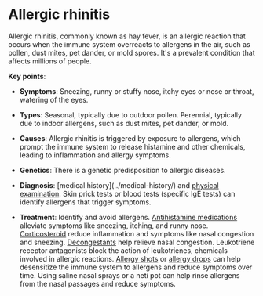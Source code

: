 # Allergic rhinitis

Allergic rhinitis, commonly known as hay fever, is an allergic reaction that occurs when the immune system overreacts to allergens in the air, such as pollen, dust mites, pet dander, or mold spores. It's a prevalent condition that affects millions of people.

**Key points**:

* **Symptoms**: Sneezing, runny or stuffy nose, itchy eyes or nose or throat, watering of the eyes.

* **Types**: Seasonal, typically due to outdoor pollen. Perennial, typically due to indoor allergens, such as dust mites, pet dander, or mold.

* **Causes**: Allergic rhinitis is triggered by exposure to allergens, which prompt the immune system to release histamine and other chemicals, leading to inflammation and allergy symptoms.
  
* **Genetics**: There is a genetic predisposition to allergic diseases.

* **Diagnosis**: [medical history](../medical-history/\) and [physical examination](../physical-examination/).  Skin prick tests or blood tests (specific IgE tests) can identify allergens that trigger symptoms.

* **Treatment**: Identify and avoid allergens. [Antihistamine medications](../antihistamine-medications/)  alleviate symptoms like sneezing, itching, and runny nose. [Corticosteroid](../corticosteroids/) reduce inflammation and symptoms like nasal congestion and sneezing. [Decongestants](../decongestants/) help relieve nasal congestion. Leukotriene receptor antagonists block the action of leukotrienes, chemicals involved in allergic reactions. [Allergy shots](../allergy-shots/) or [allergy drops](../allergy-drops/) can help desensitize the immune system to allergens and reduce symptoms over time. Using saline nasal sprays or a neti pot can help rinse allergens from the nasal passages and reduce symptoms.
